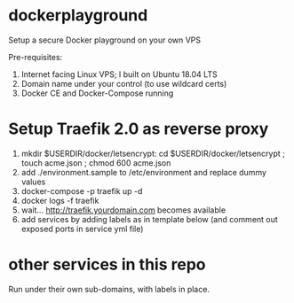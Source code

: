 # dockerplayground
Setup a secure Docker playground on your own VPS

Pre-requisites:
1. Internet facing Linux VPS; I built on Ubuntu 18.04 LTS
2. Domain name under your control (to use wildcard certs)
3. Docker CE and Docker-Compose running

# Setup Traefik 2.0 as reverse proxy
1. mkdir $USERDIR/docker/letsencrypt: cd $USERDIR/docker/letsencrypt ; touch acme.json ; chmod 600 acme.json
2. add ./environment.sample to /etc/environment and replace dummy values
3. docker-compose -p traefik up -d
4. docker logs -f traefik
5. wait... http://traefik.yourdomain.com becomes available
6. add services by adding labels as in template below (and comment out exposed ports in service yml file)

# other services in this repo
Run under their own sub-domains, with labels in place.
